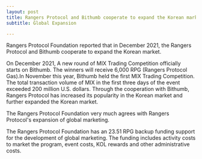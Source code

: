 ```yaml
---
layout: post
title: Rangers Protocol and Bithumb cooperate to expand the Korean market
subtitle: Global Expansion

---
```


Rangers Protocol Foundation reported that in December 2021, the Rangers Protocol and Bithumb cooperate to expand the Korean market. 

On December 2021, A new round of MIX Trading Competition officially starts on Bithumb. The winners will receive 6,000 RPG (Rangers Protocol Gas).In November this year, Bithumb held the first MIX Trading Competition. The total transaction volume of MIX in the first three days of the event exceeded 200 million U.S. dollars. Through the cooperation with Bithumb, Rangers Protocol has increased its popularity in the Korean market and further expanded the Korean market.

The Rangers Protocol Foundation very much agrees with Rangers Protocol's expansion of global marketing. 

The Rangers Protocol Foundation has an 23.51 RPG backup funding support for the development of global marketing.  The funding includes activity costs to market the program, event costs, KOL rewards and other administrative costs. 



